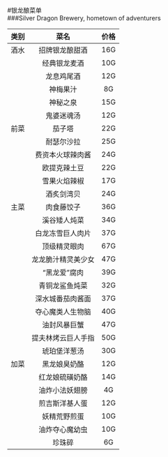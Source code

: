 #银龙酿菜单  
###Silver Dragon Brewery, hometown of adventurers

| 类别 | 菜名 | 价格 |
|:-------:|:-------:|:-------:|
| 酒水 | 招牌银龙酿甜酒 | 16G |
|  | 经典银龙麦酒 | 10G |
|  | 龙息鸡尾酒 | 12G |
|  | 神梅果汁 | 8G |
|  | 神秘之泉 | 15G |
|  | 鬼婆迷魂汤 | 12G |
| 前菜 | 茄子塔 | 22G |
|  | 耐瑟尔沙拉 | 25G |
|  | 费资本火球辣肉酱 | 24G |
|  | 欧提克辣土豆 | 22G |
|  | 雪果火焰辣椒 | 17G |
|  | 酒炙剑湾贝 | 24G |
| 主菜 | 肉食藤饺子 | 36G |
|  | 溪谷矮人炖菜 | 34G |
|  | 白龙冻雪巨人肉片 | 37G |
|  | 顶级精灵眼肉 | 67G |
|  | 龙龙脆汁精灵美少女 | 47G |
|  | “黑龙爱”腐肉 | 39G |
|  | 青铜龙鲨鱼炖菜 | 32G |
|  | 深水城番茄肉酱面 | 37G |
|  | 夺心魔类人生物脑 | 40G |
|  | 油封风暴巨蟹 | 47G |
|  | 提夫林烤云巨人手指 | 50G |
|  | 琥珀堡洋葱汤 | 30G |
| 加菜 | 黑龙娘臭奶酪 | 12G |
|  | 红龙娘硫磺奶酪 | 14G |
|  | 油炸小法妖翅膀 | 4G |
|  | 煎吉斯洋基人蛋 | 12G |
|  | 妖精荒野煎蛋 | 10G |
|  | 油炸夺心魔幼虫 | 10G |
|  | 珍珠碎 | 6G |
